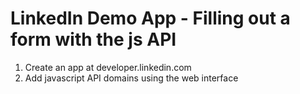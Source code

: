 LinkedIn Demo App - Filling out a form with the js API
======================================================

1. Create an app at developer.linkedin.com
2. Add javascript API domains using the web interface
